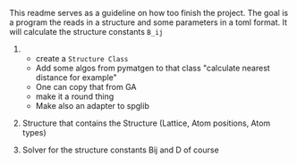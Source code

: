 

This readme serves as a guideline on how too finish the project.
The goal is a program the reads in a structure and some parameters in a toml format.
It will calculate the structure constants `B_ij`


1. 
   - create a `Structure Class`
   - Add some algos from pymatgen to that class "calculate nearest distance for example"
   - One can copy that from GA
   - make it a round thing
   - Make also an adapter to spglib


   


2. Structure that contains the Structure (Lattice, Atom positions, Atom types)

3. Solver for the structure constants Bij and D of course



